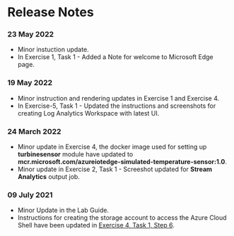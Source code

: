# Release Notes

### 23 May 2022
  - Minor instuction update.
  - In Exercise 1, Task 1 - Added a Note for welcome to Microsoft Edge page.

### 19 May 2022
  - Minor instruction and rendering updates in Exercise 1 and Exercise 4.
  - In Exercise-5, Task 1 - Updated the instructions and screenshots for creating Log Analytics Workspace with latest UI.

### 24 March 2022
  - Minor update in Exercise 4, the docker image used for setting up **turbinesensor** module have updated to **mcr.microsoft.com/azureiotedge-simulated-temperature-sensor:1.0**.
  - Minor update in Exercise 2, Task 1 - Screeshot updated for **Stream Analytics** output job.

### 09 July 2021
  - Minor Update in the Lab Guide.
  - Instructions for creating the storage account to access the Azure Cloud Shell have been updated in [Exercise 4, Task 1, Step 6](https://github.com/CloudLabsAI-Azure/AVW-Internet-of-Things/blob/master/instructions/04.md).

